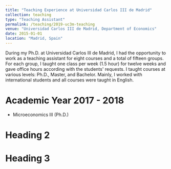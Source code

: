 ```yaml
---
title: "Teaching Experience at Universidad Carlos III de Madrid"
collection: teaching
type: "Teaching Assistant"
permalink: /teaching/2019-uc3m-teaching
venue: "Universidad Carlos III de Madrid, Department of Economics"
date: 2015-01-01
location: "Madrid, Spain"
---
```


During my Ph.D. at Universidad Carlos III de Madrid, I had the opportunity to work as a teaching assistant for eight courses and a total of fifteen groups. For each group, I taught one class per week (1.5 hour) for twelve weeks and gave office hours according with the students' requests. I taught courses at various levels: Ph.D., Master, and Bachelor. Mainly, I worked with international students and all courses were taught in English. 

Academic Year 2017 - 2018
======

* Microeconomics III (Ph.D.)

Heading 2
======

Heading 3
======
